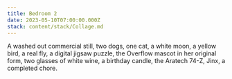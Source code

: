 ```yaml
---
title: Bedroom 2
date: 2023-05-10T07:00:00.000Z
stack: content/stack/Collage.md
---
```


A washed out commercial still, two dogs, one cat, a white moon, a yellow bird, a real fly, a digital jigsaw puzzle, the Overflow mascot in her original form, two glasses of white wine, a birthday candle, the Aratech 74-Z, Jinx, a completed chore.
